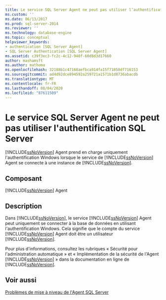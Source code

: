 ```yaml
---
title: Le service SQL Server Agent ne peut pas utiliser l’authentification SQL Server | Microsoft Docs
ms.custom: ''
ms.date: 06/13/2017
ms.prod: sql-server-2014
ms.reviewer: ''
ms.technology: database-engine
ms.topic: conceptual
helpviewer_keywords:
- authentication [SQL Server Agent]
- SQL Server Authentication [SQL Server Agent]
ms.assetid: c39f3ec3-fc2c-4c12-940f-60d8d3d17660
author: mashamsft
ms.author: mathoma
ms.openlocfilehash: 32188b1c47168aefbca914fa15f71850df716153
ms.sourcegitcommit: ad4d92dce894592a259721a1571b1d8736abacdb
ms.translationtype: MT
ms.contentlocale: fr-FR
ms.lasthandoff: 08/04/2020
ms.locfileid: "87611509"
---
```

# <a name="sql-server-agent-service-cannot-use-sql-server-authentication"></a>Le service SQL Server Agent ne peut pas utiliser l'authentification SQL Server
  [!INCLUDE[ssNoVersion](../../includes/ssnoversion-md.md)] Agent prend en charge uniquement l'authentification Windows lorsque le service de [!INCLUDE[ssNoVersion](../../includes/ssnoversion-md.md)] Agent se connecte à une instance de [!INCLUDE[ssNoVersion](../../includes/ssnoversion-md.md)].  
  
## <a name="component"></a>Composant  
 [!INCLUDE[ssNoVersion](../../includes/ssnoversion-md.md)] Agent  
  
## <a name="description"></a>Description  
 Dans [!INCLUDE[ssNoVersion](../../includes/ssnoversion-md.md)], le service [!INCLUDE[ssNoVersion](../../includes/ssnoversion-md.md)] Agent peut uniquement se connecter à la base de données en utilisant l'authentification Windows. Cela signifie que le compte du service [!INCLUDE[ssNoVersion](../../includes/ssnoversion-md.md)] Agent doit être un utilisateur [!INCLUDE[ssNoVersion](../../includes/ssnoversion-md.md)].  
  
 Pour plus d'informations, consultez les rubriques « Sécurité pour l'administration automatique » et « Implémentation de la sécurité de l'Agent [!INCLUDE[ssNoVersion](../../includes/ssnoversion-md.md)] » dans la documentation en ligne de [!INCLUDE[ssNoVersion](../../includes/ssnoversion-md.md)].  
  
## <a name="see-also"></a>Voir aussi  
 [Problèmes de mise à niveau de l'Agent SQL Server](../../../2014/sql-server/install/sql-server-agent-upgrade-issues.md)  
  
  
